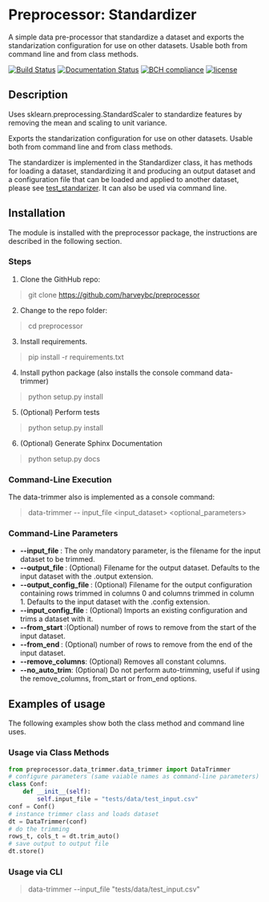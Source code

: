 # Preprocessor: Standardizer

A simple data pre-processor that standardize a dataset and exports the standarization configuration for use on other datasets. Usable both from command line and from class methods.

[![Build Status](https://travis-ci.org/harveybc/preprocessor.svg?branch=master)](https://travis-ci.org/harveybc/preprocessor)
[![Documentation Status](https://readthedocs.org/projects/docs/badge/?version=latest)](https://harveybc-preprocessor.readthedocs.io/en/latest/)
[![BCH compliance](https://bettercodehub.com/edge/badge/harveybc/preprocessor?branch=master)](https://bettercodehub.com/)
[![license](https://img.shields.io/github/license/mashape/apistatus.svg?maxAge=2592000)](https://github.com/harveybc/preprocessor/blob/master/LICENSE)

## Description

Uses sklearn.preprocessing.StandardScaler to standardize features by removing the mean and scaling to unit variance.

Exports the standarization configuration for use on other datasets. Usable both from command line and from class methods.

The standardizer is implemented in the Standardizer class, it has methods for loading a dataset, standardizing it and producing an output dataset and a configuration file that can be loaded and applied to another dataset, please see [test_standarizer](https://github.com/harveybc/preprocessor/blob/master/tests/standardizer/test_standardizer.py). It can also be used via command line.

## Installation

The module is installed with the preprocessor package, the instructions are described in the following section.

### Steps
1. Clone the GithHub repo:   
> git clone https://github.com/harveybc/preprocessor
2. Change to the repo folder:
> cd preprocessor
3. Install requirements.
> pip install -r requirements.txt
4. Install python package (also installs the console command data-trimmer)
> python setup.py install
5. (Optional) Perform tests
> python setup.py install
6. (Optional) Generate Sphinx Documentation
> python setup.py docs

### Command-Line Execution

The data-trimmer also is implemented as a console command:
> data-trimmer -- input_file <input_dataset> <optional_parameters>

### Command-Line Parameters

* __--input_file <filename>__: The only mandatory parameter, is the filename for the input dataset to be trimmed.
* __--output_file <filename>__: (Optional) Filename for the output dataset. Defaults to the input dataset with the .output extension.
* __--output_config_file <filename>__: (Optional) Filename for the output configuration containing rows trimmed in columns 0 and columns trimmed in column 1. Defaults to the input dataset with the .config extension.
* __--input_config_file <filename>__: (Optional) Imports an existing configuration and trims a dataset with it.
* __--from_start <val>__:(Optional) number of rows to remove from the start of the input dataset.
* __--from_end <val>__: (Optional) number of rows to remove from the end of the input dataset.
* __--remove_columns__: (Optional) Removes all constant columns.
* __--no_auto_trim__: (Optional) Do not perform auto-trimming, useful if using the remove_columns, from_start or from_end options.

## Examples of usage
The following examples show both the class method and command line uses.

### Usage via Class Methods
```python
from preprocessor.data_trimmer.data_trimmer import DataTrimmer
# configure parameters (same vaiable names as command-line parameters)
class Conf:
    def __init__(self):
        self.input_file = "tests/data/test_input.csv"
conf = Conf()
# instance trimmer class and loads dataset
dt = DataTrimmer(conf)
# do the trimming
rows_t, cols_t = dt.trim_auto()
# save output to output file
dt.store()
```

### Usage via CLI

> data-trimmer --input_file "tests/data/test_input.csv"






